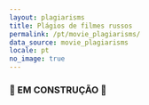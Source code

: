```yaml
---
layout: plagiarisms
title: Plágios de filmes russos
permalink: /pt/movie_plagiarisms/
data_source: movie_plagiarisms
locale: pt
no_image: true
---
```


### 🚧 EM CONSTRUÇÃO 🚧